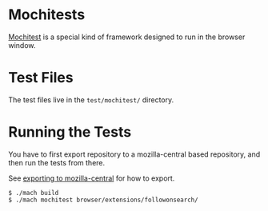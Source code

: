 # Mochitests

[Mochitest](https://developer.mozilla.org/en-US/docs/Mozilla/Browser_chrome_tests)
is a special kind of framework designed to run in the browser window.

# Test Files

The test files live in the `test/mochitest/` directory.

# Running the Tests

You have to first export repository to a mozilla-central based repository, and
then run the tests from there.

See [exporting to mozilla-central](Exporting.md) for how to export.

```shell
$ ./mach build
$ ./mach mochitest browser/extensions/followonsearch/
```
